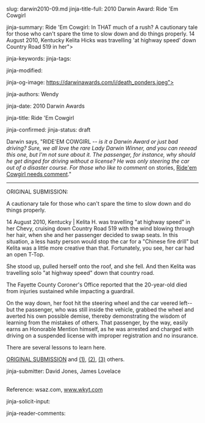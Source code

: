 slug: darwin2010-09.md
jinja-title-full: 2010 Darwin Award: Ride 'Em Cowgirl

jinja-summary: Ride 'Em Cowgirl: In THAT much of a rush? A cautionary tale for those who can't spare the time to slow down and do things properly. 14 August 2010, Kentucky Kelita Hicks was travelling 'at highway speed' down Country Road 519 in her">

jinja-keywords:
jinja-tags:

jinja-modified:

jinja-og-image: https://darwinawards.com/i/death_ponders.jpeg">

jinja-authors: Wendy

jinja-date: 2010 Darwin Awards


jinja-title: Ride 'Em Cowgirl


jinja-confirmed:
jinja-status: draft

Darwin says, "RIDE'EM COWGIRL -- <I>is it a Darwin Award or just
bad driving? Sure, we all love the rare Lady Darwin Winner, and you can
reeead this one, but I'm not sure about it. The passenger, for instance,
why should he get dinged for driving without a license?	 He was only
steering the car out of a disaster course. For those who like to comment</I>
on stories, <A href="/misc/email.html">Ride'em Cowgirl needs comment</A>."

<HR>
ORIGINAL SUBMISSION:

A cautionary tale for those who can't spare the time to slow down and do things properly.

14 August 2010, Kentucky | Kelita H. was travelling "at highway speed" in
her Chevy, cruising down Country Road 519 with the wind blowing through her
hair, when she and her passenger decided to swap seats.	 In this situation,
a less hasty person would stop the car for a "Chinese fire drill" but
Kelita was a little more creative than that. Fortunately, you see, her car
had an open T-Top.

She stood up, pulled herself onto the roof, and she fell. And then Kelita
was travelling solo "at highway speed" down that country road.

The Fayette County Coroner's Office reported that the 20-year-old died from
injuries sustained while impacting a guardrail.

On the way down, her foot hit the steering wheel and the car veered
left--but the passenger, who was still inside the vehicle, grabbed the
wheel and averted his own possible demise, thereby demonstrating the wisdom
of learning from the mistakes of others. That passenger, by the way,
easily earns an Honorable Mention himself, as he was arrested and charged
with driving on a suspended license with improper registration and no
insurance.

There are several lessons to learn here.

<A
href="http://www.darwinawards.com/slush/201008/pending20100816-000438.html">ORIGINAL
SUBMISSION</A> and
<A href="http://darwinawards.com/reject/201008/pending20100816-080441.html">(1)</A>,
<A href="http://darwinawards.com/reject/201008/pending20100816-103507.html">(2)</A>,
<A href="http://darwinawards.com/reject/201008/pending20100817-145753.html">(3)</A> others.

jinja-submitter: David Jones, James Lovelace

<BR>Reference:	wsaz.com, www.wkyt.com

jinja-solicit-input:

jinja-reader-comments:



<!--#include file=nav_2010.html -->


